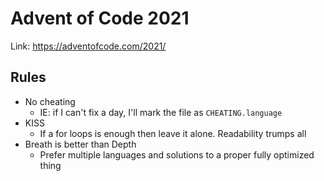 # Advent of Code 2021

Link: https://adventofcode.com/2021/ 

## Rules

* No cheating
    - IE: if I can't fix a day, I'll mark the file as `CHEATING.language`
* KISS
    - If a for loops is enough then leave it alone. Readability trumps all
* Breath is better than Depth
    - Prefer multiple languages and solutions to a proper fully optimized thing
